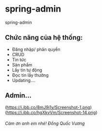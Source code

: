 # spring-admin
spring-admin

## Chức năng của hệ thống:
- Đăng nhập/ phân quyền
- CRUD
- Tin tức
- Sản phẩm
- Lấy tin tự động
- Đọc tin lấy thưởng
- Updating....

## Admin... 

(https://i.ibb.co/8mJ9j1y/Screenshot-1.png)
(https://i.ibb.co/hgXkvVm/Screenshot-14.png)


###### Cảm ơn anh em nhé! Đồng Quốc Vương